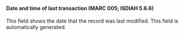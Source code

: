 #### **Date and time of last transaction (MARC 005; ISDIAH 5.6.6)**

This field shows the date that the record was last modified. This field is automatically generated.
